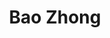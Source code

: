 ---
title: Bao Zhong
type: Oolong
sub-type: grüner Oolong
harvest: Frühling 2021
harvest-style: maschinengepflückt
elevation: 350m
terroir: Baguashan
cultivar: Si Ji Chun
oxidation: sehr niedrig
roasting-level: keine
info: ein günstiger Vertreter der modernen grünen, ungerösteten Oolongs mit offenen Blatt.

shop: Taiwan Tea Crafts
shop_url: https://www.taiwanteacrafts.com/product/baguashan-spring-bao-zhong-tea/
orders: [ ttc1 ]
key: 1
---